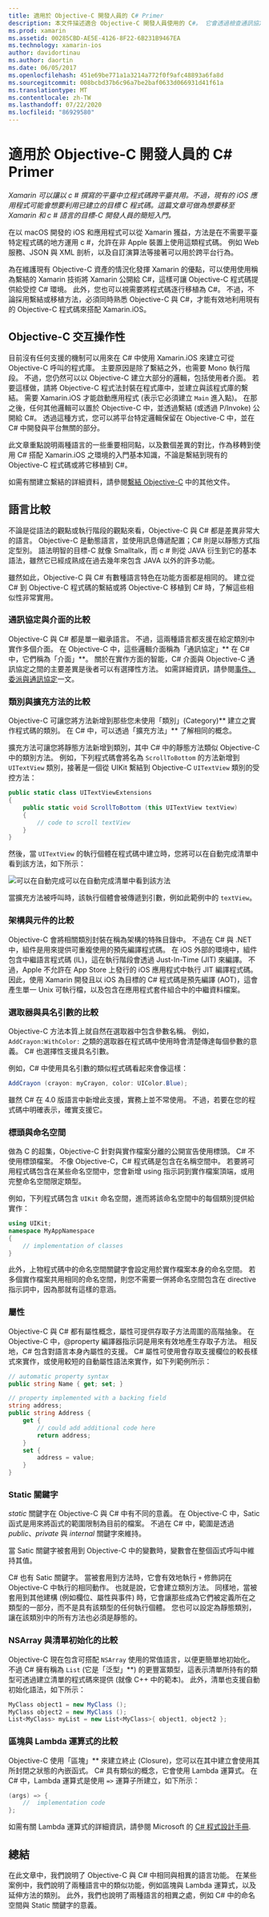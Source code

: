 ```yaml
---
title: 適用於 Objective-C 開發人員的 C# Primer
description: 本文件描述適合 Objective-C 開發人員使用的 C#。 它會透過檢查通訊協定和介面、類別和擴充方法、架構和組件、選取器和具名參數等等，來比較並對照兩種語言。
ms.prod: xamarin
ms.assetid: 00285CBD-AE5E-4126-8F22-6B231B9467EA
ms.technology: xamarin-ios
author: davidortinau
ms.author: daortin
ms.date: 06/05/2017
ms.openlocfilehash: 451e69be771a1a3214a772f0f9afc48893a6fa8d
ms.sourcegitcommit: 008bcbd37b6c96a7be2baf0633d066931d41f61a
ms.translationtype: MT
ms.contentlocale: zh-TW
ms.lasthandoff: 07/22/2020
ms.locfileid: "86929580"
---
```

# <a name="c-primer-for-objective-c-developers"></a>適用於 Objective-C 開發人員的 C# Primer

_Xamarin 可以讓以 c # 撰寫的平臺中立程式碼跨平臺共用。不過，現有的 iOS 應用程式可能會想要利用已建立的目標 C 程式碼。這篇文章可做為想要移至 Xamarin 和 c # 語言的目標-C 開發人員的簡短入門。_

在以 macOS 開發的 iOS 和應用程式可以從 Xamarin 獲益，方法是在不需要平臺特定程式碼的地方運用 c #，允許在非 Apple 裝置上使用這類程式碼。 例如 Web 服務、JSON 與 XML 剖析，以及自訂演算法等接著可以用於跨平台行為。

為在維護現有 Objective-C 資產的情況化發揮 Xamarin 的優點，可以使用使用稱為繫結的 Xamarin 技術將 Xamarin 公開給 C#，這樣可讓 Objective-C 程式碼提供給受控 C# 環境。 此外，您也可以視需要將程式碼逐行移植為 C#。 不過，不論採用繫結或移植方法，必須同時熟悉 Objective-C 與 C#，才能有效地利用現有的 Objective-C 程式碼來搭配 Xamarin.iOS。

## <a name="objective-c-interop"></a>Objective-C 交互操作性

目前沒有任何支援的機制可以用來在 C# 中使用 Xamarin.iOS 來建立可從 Objective-C 呼叫的程式庫。 主要原因是除了繫結之外，也需要 Mono 執行階段。 不過，您仍然可以以 Objective-C 建立大部分的邏輯，包括使用者介面。 若要這樣做，請將 Objective-C 程式法封裝在程式庫中，並建立與該程式庫的繫結。 需要 Xamarin.iOS 才能啟動應用程式 (表示它必須建立 `Main` 進入點)。 在那之後，任何其他邏輯可以置於 Objective-C 中，並透過繫結 (或透過 P/Invoke) 公開給 C#。 透過這種方式，您可以將平台特定邏輯保留在 Objective-C 中，並在 C# 中開發與平台無關的部分。

此文章重點說明兩種語言的一些重要相同點，以及數個差異的對比，作為移轉到使用 C# 搭配 Xamarin.iOS 之環境的入門基本知識，不論是繫結到現有的 Objective-C 程式碼或將它移植到 C#。

如需有關建立繫結的詳細資料，請參閱[繫結 Objective-C](~/ios/platform/binding-objective-c/index.md) 中的其他文件。

## <a name="language-comparison"></a>語言比較

不論是從語法的觀點或執行階段的觀點來看，Objective-C 與 C# 都是差異非常大的語言。 Objective-C 是動態語言，並使用訊息傳遞配置；C# 則是以靜態方式指定型別。 語法明智的目標-C 就像 Smalltalk，而 c # 則從 JAVA 衍生到它的基本語法，雖然它已經成熟成在過去幾年來包含 JAVA 以外的許多功能。

雖然如此，Objective-C 與 C# 有數種語言特色在功能方面都是相同的。 建立從 C# 到 Objective-C 程式碼的繫結或將 Objective-C 移植到 C# 時，了解這些相似性非常實用。

### <a name="protocols-vs-interfaces"></a>通訊協定與介面的比較

Objective-C 與 C# 都是單一繼承語言。 不過，這兩種語言都支援在給定類別中實作多個介面。 在 Objective-C 中，這些邏輯介面稱為「通訊協定」** 在 C# 中，它們稱為「介面」**。 關於在實作方面的智能，C# 介面與 Objective-C 通訊協定之間的主要差異是後者可以有選擇性方法。 如需詳細資訊，請參閱[事件、委派與通訊協定](~/ios/app-fundamentals/delegates-protocols-and-events.md)一文。

### <a name="categories-vs-extension-methods"></a>類別與擴充方法的比較

Objective-C 可讓您將方法新增到那些您未使用「類別」(Category)** 建立之實作程式碼的類別。 在 C# 中，可以透過「擴充方法」** 了解相同的概念。

擴充方法可讓您將靜態方法新增到類別，其中 C# 中的靜態方法類似 Objective-C 中的類別方法。 例如，下列程式碼會將名為 `ScrollToBottom` 的方法新增到 `UITextView` 類別，接著是一個從 UIKit 繫結到 Objective-C `UITextView` 類別的受控方法：

```csharp
public static class UITextViewExtensions
{
    public static void ScrollToBottom (this UITextView textView)
    {
        // code to scroll textView
    }
}
```

然後，當 `UITextView` 的執行個體在程式碼中建立時，您將可以在自動完成清單中看到該方法，如下所示：

 ![可以在自動完成可以在自動完成清單中看到該方法](primer-images/01-extensionmethodintellisense.png)

當擴充方法被呼叫時，該執行個體會被傳遞到引數，例如此範例中的 `textView`。

### <a name="frameworks-vs-assemblies"></a>架構與元件的比較

Objective-C 會將相關類別封裝在稱為架構的特殊目錄中。 不過在 C# 與 .NET 中，組件是用來提供可重複使用的預先編譯程式碼。 在 iOS 外部的環境中，組件包含中繼語言程式碼 (IL)，這在執行階段會透過 Just-In-Time (JIT) 來編譯。 不過，Apple 不允許在 App Store 上發行的 iOS 應用程式中執行 JIT 編譯程式碼。 因此，使用 Xamarin 開發且以 iOS 為目標的 C# 程式碼是預先編譯 (AOT)，這會產生單一 Unix 可執行檔，以及包含在應用程式套件組合中的中繼資料檔案。

### <a name="selectors-vs-named-parameters"></a>選取器與具名引數的比較

Objective-C 方法本質上就自然在選取器中包含參數名稱。 例如，`AddCrayon:WithColor:` 之類的選取器在程式碼中使用時會清楚傳達每個參數的意義。 C# 也選擇性支援具名引數。

例如，C# 中使用具名引數的類似程式碼看起來會像這樣：

```csharp
AddCrayon (crayon: myCrayon, color: UIColor.Blue);
```

雖然 C# 在 4.0 版語言中新增此支援，實務上並不常使用。 不過，若要在您的程式碼中明確表示，確實支援它。

### <a name="headers-and-namespaces"></a>標頭與命名空間

做為 C 的超集，Objective-C 針對與實作檔案分離的公開宣告使用標頭。 C# 不使用標頭檔案。 不像 Objective-C，C# 程式碼是包含在名稱空間中。 若要將可用程式碼包含在某些命名空間中，您會新增 using 指示詞到實作檔案頂端，或用完整命名空間限定類型。

例如，下列程式碼包含 `UIKit` 命名空間，進而將該命名空間中的每個類別提供給實作：

```csharp
using UIKit;
namespace MyAppNamespace
{
    // implementation of classes
}
```

此外，上物程式碼中的命名空間關鍵字會設定用於實作檔案本身的命名空間。 若多個實作檔案共用相同的命名空間，則您不需要一併將命名空間包含在 directive 指示詞中，因為那就有這樣的意涵。

### <a name="properties"></a>屬性

Objective-C 與 C# 都有屬性概念，屬性可提供存取子方法周圍的高階抽象。 在 Objective-C 中，@property 編譯器指示詞是用來有效地產生存取子方法。 相反地，C# 包含對語言本身內屬性的支援。 C# 屬性可使用會存取支援欄位的較長樣式來實作，或使用較短的自動屬性語法來實作，如下列範例所示：

```csharp
// automatic property syntax
public string Name { get; set; }

// property implemented with a backing field
string address;
public string Address {
    get {
        // could add additional code here
        return address;
    }
    set {
        address = value;
    }
}
```

### <a name="static-keyword"></a>Static 關鍵字

*static* 關鍵字在 Objective-C 與 C# 中有不同的意義。 在 Objective-C 中，Satic 函式是用來將函式的範圍限制為目前的檔案。 不過在 C# 中，範圍是透過 *public*、*private* 與 *internal* 關鍵字來維持。

當 Satic 關鍵字被套用到 Objective-C 中的變數時，變數會在整個函式呼叫中維持其值。

C# 也有 Satic 關鍵字。 當被套用到方法時，它會有效地執行 `+` 修飾詞在 Objective-C 中執行的相同動作。 也就是說，它會建立類別方法。 同樣地，當被套用到其他建構 (例如欄位、屬性與事件) 時，它會讓那些成為它們被定義所在之類型的一部分，而不是具有該類型的任何執行個體。 您也可以設定為靜態類別，讓在該類別中的所有方法也必須是靜態的。

### <a name="nsarray-vs-list-initialization"></a>NSArray 與清單初始化的比較

Objective-C 現在包含可搭配 `NSArray` 使用的常值語言，以便更簡單地初始化。 不過 C# 擁有稱為 `List` (它是「泛型」**) 的更豐富類型，這表示清單所持有的類型可透過建立清單的程式碼來提供 (就像 C++ 中的範本)。 此外，清單也支援自動初始化語法，如下所示：

```csharp
MyClass object1 = new MyClass ();
MyClass object2 = new MyClass ();
List<MyClass> myList = new List<MyClass>{ object1, object2 };
```

### <a name="blocks-vs-lambda-expressions"></a>區塊與 Lambda 運算式的比較

Objective-C 使用「區塊」** 來建立終止 (Closure)，您可以在其中建立會使用其所封閉之狀態的內嵌函式。 C# 具有類似的概念，它會使用 Lambda 運算式。 在 C# 中，Lambda 運算式是使用 `=>` 運算子所建立，如下所示：

```csharp
(args) => {
    //  implementation code
};
```

如需有關 Lambda 運算式的詳細資訊，請參閱 Microsoft 的 [C# 程式設計手冊](https://msdn.microsoft.com/library/vstudio/bb397687.aspx).

## <a name="summary"></a>總結

在此文章中，我們說明了 Objective-C 與 C# 中相同與相異的語言功能。 在某些案例中，我們說明了兩種語言中的類似功能，例如區塊與 Lambda 運算式，以及延伸方法的類別。 此外，我們也說明了兩種語言的相異之處，例如 C# 中的命名空間與 Static 關鍵字的意義。
